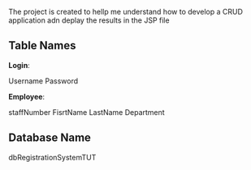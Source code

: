 ﻿The project is created to hellp me understand how to develop a CRUD application adn deplay the results in the JSP file

Table Names
-------------
**Login**:

Username
Password 

**Employee**:

staffNumber
FisrtName
LastName
Department

Database Name
--------------
dbRegistrationSystemTUT

